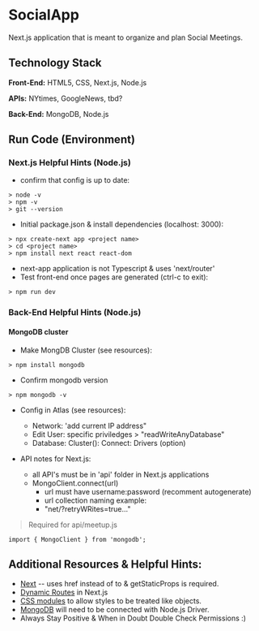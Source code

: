 # SocialApp
Next.js application that is meant to organize and plan Social Meetings. 

## Technology Stack
**Front-End:** HTML5, CSS, Next.js, Node.js

**APIs:**  NYtimes, GoogleNews, tbd?

**Back-End:** MongoDB, Node.js



## Run Code (Environment)
### Next.js Helpful Hints (Node.js)
- confirm that config is up to date:

```
> node -v
> npm -v
> git --version
```

- Initial package.json & install dependencies (localhost: 3000):
```
> npx create-next app <project name>
> cd <project name>
> npm install next react react-dom
```
- next-app application is not Typescript & uses 'next/router'
- Test front-end once pages are generated (ctrl-c to exit):
```
> npm run dev
```

### Back-End Helpful Hints (Node.js)
#### MongoDB cluster
- Make MongDB Cluster (see resources):
```
> npm install mongodb
```

- Confirm mongodb version
```
> npm mongodb -v
```
- Config in Atlas (see resources):
    - Network: 'add current IP address"
    - Edit User: specific priviledges > "readWriteAnyDatabase" 
    - Database: Cluster(): Connect: Drivers (option)
    
- API notes for Next.js:
    - all API's must be in 'api' folder in Next.js applications
    - MongoClient.connect(url)
        - url must have username:password (recomment autogenerate) 
        - url collection naming example: 
        - "net/<name of collection>?retryWRites=true..."
    
> Required for api/meetup.js
```
import { MongoClient } from 'mongodb';
```



## Additional Resources & Helpful Hints:
- [Next](https://nextjs.org/docs/getting-started#system-requirements)
-- <Link/> uses href instead of to & getStaticProps is required. 
- [Dynamic Routes](https://nextjs.org/docs/routing/dynamic-routes) in Next.js
- [CSS modules](https://create-react-app.dev/docs/adding-a-css-modules-stylesheet/) to allow styles to be treated like objects.
- [MongoDB](https://www.mongodb.com/) will need to be connected with Node.js Driver.
- Always Stay Positive & When in Doubt Double Check Permissions :) 